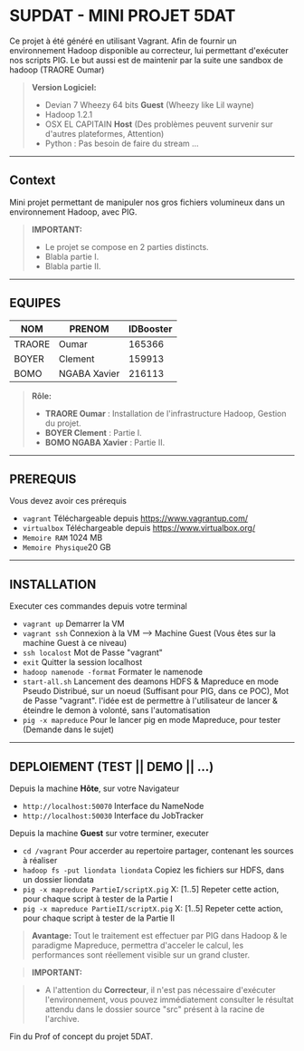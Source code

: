 SUPDAT - MINI PROJET 5DAT
===================
Ce projet à été généré en utilisant Vagrant. Afin de fournir un environnement Hadoop disponible au correcteur, lui permettant d'exécuter nos scripts PIG. Le but aussi est de maintenir par la suite une sandbox de hadoop (TRAORE Oumar)

> **Version Logiciel:**
> - Devian 7 Wheezy 64 bits **Guest** (Wheezy like Lil wayne)
> - Hadoop 1.2.1
> - OSX EL CAPITAIN **Host** (Des problèmes peuvent survenir sur d'autres plateformes, Attention)
> - Python : Pas besoin de faire du stream ...

----------


Context
-------------

Mini projet permettant de manipuler nos gros fichiers volumineux dans un environnement Hadoop, avec PIG.

> **IMPORTANT:**
> - Le projet se compose en 2 parties distincts.
> - Blabla partie I.
> - Blabla partie II.

----------


EQUIPES
-------------------

NOM      | PRENOM  		| IDBooster
-------- | -----------|-----------
TRAORE   | Oumar   		| 165366
BOYER    | Clement 		| 159913
BOMO     | NGABA Xavier | 216113  


> **Rôle:**
> - **TRAORE Oumar** : Installation de l'infrastructure Hadoop, Gestion du projet.
> - **BOYER Clement** : Partie I.
> - **BOMO NGABA Xavier** : Partie II.


----------


PREREQUIS
-------------

Vous devez avoir ces prérequis

- ```vagrant```  Téléchargeable depuis https://www.vagrantup.com/
- ```virtualbox``` Téléchargeable depuis https://www.virtualbox.org/
- ```Memoire RAM``` 1024 MB
- ```Memoire Physique```20 GB


----------


INSTALLATION
-------------
Executer ces commandes depuis votre terminal

- ```vagrant up```  Demarrer la VM
- ```vagrant ssh``` Connexion à la VM --> Machine Guest (Vous êtes sur la machine Guest à ce niveau)
- ```ssh localost```  Mot de Passe "vagrant"
- ```exit```  Quitter la session localhost
- ```hadoop namenode -format```  Formater le namenode
- ```start-all.sh``` Lancement des deamons HDFS & Mapreduce en mode Pseudo Distribué, sur un noeud (Suffisant pour PIG, dans ce POC), Mot de Passe "vagrant". l'idée est de permettre à l'utilisateur de lancer & éteindre le demon à volonté, sans l'automatisation
- ```pig -x mapreduce```  Pour le lancer pig en mode Mapreduce, pour tester (Demande dans le sujet)



----------


DEPLOIEMENT (TEST || DEMO || ...)
-------------

Depuis la machine **Hôte**, sur votre Navigateur

- ```http://localhost:50070``` Interface du NameNode
- ```http://localhost:50030``` Interface du JobTracker

Depuis la machine **Guest** sur votre terminer, executer
 
- ```cd /vagrant``` Pour accerder au repertoire partager, contenant les sources à réaliser
- ```hadoop fs -put liondata liondata``` Copiez les fichiers sur HDFS, dans un dossier liondata
- ```pig -x mapreduce PartieI/scriptX.pig``` X: [1..5] Repeter cette action, pour chaque script à tester de la Partie I
- ```pig -x mapreduce PartieII/scriptX.pig``` X: [1..5] Repeter cette action, pour chaque script à tester de la Partie II


> **Avantage:**
Tout le traitement est effectuer par PIG dans Hadoop & le paradigme Mapreduce, permettra d'acceler le calcul, les performances sont réellement visible sur un grand cluster.


> **IMPORTANT:**

> - A l'attention du **Correcteur**, il n'est pas nécessaire d'exécuter l'environnement, vous pouvez immédiatement consulter le résultat attendu dans le dossier source "src" présent à la racine de l'archive.


Fin du Prof of concept du projet 5DAT.
